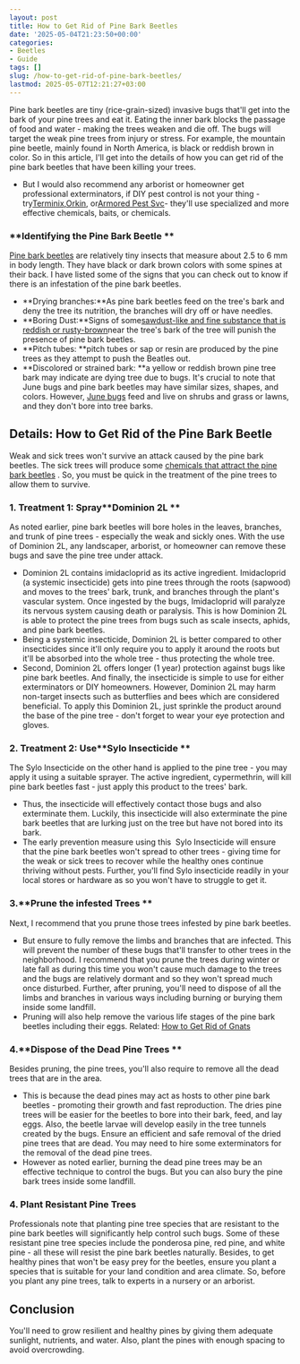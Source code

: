 ```yaml
---
layout: post
title: How to Get Rid of Pine Bark Beetles
date: '2025-05-04T21:23:50+00:00'
categories:
- Beetles
- Guide
tags: []
slug: /how-to-get-rid-of-pine-bark-beetles/
lastmod: 2025-05-07T12:21:27+03:00
---
```


Pine bark beetles are tiny (rice-grain-sized) invasive bugs that'll get into the bark of your pine trees and eat it. Eating the inner bark blocks the passage of food and water - making the trees weaken and die off.
The bugs will target the weak pine trees from injury or stress.
For example, the mountain pine beetle, mainly found in North America, is black or reddish brown in color.
So in this article, I'll get into the details of how you can get rid of the pine bark beetles that have been killing your trees.
- But I would also recommend any arborist or homeowner get professional exterminators, if DIY pest control is not your thing - try[Terminix](https://pestpolicy.com/orkin-pest-control-review/),[Orkin](https://pestpolicy.com/terminix-review/), or[Armored Pest Svc](https://pestpolicy.com/armored-pest-svc-review/)- they'll use specialized and more effective chemicals, baits, or chemicals.
### **Identifying the Pine Bark Beetle **
[Pine bark beetles](https://ipm.ucanr.edu/legacy_assets/pdf/pestnotes/pnbarkbeetles.pdf)
are relatively tiny insects that measure about 2.5 to 6 mm in body length. They have black or dark brown colors with some spines at their back.
I have listed some of the signs that you can check out to know if there is an infestation of the pine bark beetles.
- **Drying branches:**As pine bark beetles feed on the tree's bark and deny the tree its nutrition, the branches will dry off or have needles.
- **Boring Dust:**Signs of some[sawdust-like and fine substance that is reddish or rusty-brown](https://www.fs.usda.gov/detail/r3/forest-grasslandhealth/insects-diseases/?cid=stelprdb5228465)near the tree's bark of the tree will punish the presence of pine bark beetles.
- **Pitch tubes: **pitch tubes or sap or resin are produced by the pine trees as they attempt to push the Beatles out.
- **Discolored or strained bark: **a yellow or reddish brown pine tree bark may indicate are dying tree due to bugs.
It's crucial to note that June bugs and pine bark beetles may have similar sizes, shapes, and colors. However,
[June bugs](https://pestpolicy.com/how-to-identify-and-get-rid-of-june-bugs/)
feed and live on shrubs and grass or lawns, and they don't bore into tree barks.
## Details: How to Get Rid of the Pine Bark Beetle
Weak and sick trees won't survive an attack caused by the pine bark beetles. The sick trees will produce some
[chemicals that attract the pine bark beetles](https://henderson.ces.ncsu.edu/2020/05/pest-alert-pine-bark-beetles/)
. So, you must be quick in the treatment of the pine trees to allow them to survive.
### 1. Treatment 1: Spray**Dominion 2L **
As noted earlier, pine bark beetles will bore holes in the leaves, branches, and trunk of pine trees - especially the weak and sickly ones. With the use of Dominion 2L, any landscaper, arborist, or homeowner can remove these bugs and save the pine tree under attack.
- Dominion 2L contains imidacloprid as its active ingredient. Imidacloprid (a systemic insecticide) gets into pine trees through the roots (sapwood) and moves to the trees' bark, trunk, and branches through the plant's vascular system.
Once ingested by the bugs, Imidacloprid will paralyze its nervous system causing death or paralysis. This is how Dominion 2L is able to protect the pine trees from bugs such as scale insects, aphids, and pine bark beetles.
- Being a systemic insecticide, Dominion 2L is better compared to other insecticides since it'll only require you to apply it around the roots but it'll be absorbed into the whole tree - thus protecting the whole tree.
- Second, Dominion 2L offers longer (1 year) protection against bugs like pine bark beetles. And finally, the insecticide is simple to use for either exterminators or DIY homeowners.
However, Dominion 2L may harm non-target insects such as butterflies and bees which are considered beneficial.
To apply this Dominion 2L, just sprinkle the product around the base of the pine tree - don't forget to wear your eye protection and gloves.
### 2. Treatment 2: Use**Sylo Insecticide **
The Sylo Insecticide on the other hand is applied to the pine tree - you may apply it using a suitable sprayer. The active ingredient, cypermethrin, will kill pine bark beetles fast - just apply this product to the trees' bark.
- Thus, the insecticide will effectively contact those bugs and also exterminate them. Luckily, this insecticide will also exterminate the pine bark beetles that are lurking just on the tree but have not bored into its bark.
- The early prevention measure using this  Sylo Insecticide will ensure that the pine bark beetles won't spread to other trees - giving time for the weak or sick trees to recover while the healthy ones continue thriving without pests.
Further, you'll find Sylo insecticide readily in your local stores or hardware as so you won't have to struggle to get it.
### 3.**Prune the infested Trees **
Next, I recommend that you prune those trees infested by pine bark beetles.
- But ensure to fully remove the limbs and branches that are infected. This will prevent the number of these bugs that'll transfer to other trees in the neighborhood.
I recommend that you prune the trees during winter or late fall as during this time you won't cause much damage to the trees and the bugs are relatively dormant and so they won't spread much once disturbed.
Further, after pruning, you'll need to dispose of all the limbs and branches in various ways including burning or burying them inside some landfill.
- Pruning will also help remove the various life stages of the pine bark beetles including their eggs.
Related:
[How to Get Rid of Gnats](https://pestpolicy.com/how-to-get-rid-of-gnats/)
### 4.**Dispose of the Dead Pine Trees **
Besides pruning, the pine trees, you'll also require to remove all the dead trees that are in the area.
- This is because the dead pines may act as hosts to other pine bark beetles - promoting their growth and fast reproduction.
The dries pine trees will be easier for the beetles to bore into their bark, feed, and lay eggs. Also, the beetle larvae will develop easily in the tree tunnels created by the bugs.
Ensure an efficient and safe removal of the dried pine trees that are dead. You may need to hire some exterminators for the removal of the dead pine trees.
- However as noted earlier, burning the dead pine trees may be an effective technique to control the bugs. But you can also bury the pine bark trees inside some landfill.
### 4. Plant Resistant Pine Trees
Professionals note that planting pine tree species that are resistant to the pine bark beetles will significantly help control such bugs.
Some of these resistant pine tree species include the ponderosa pine, red pine, and white pine - all these will resist the pine bark beetles naturally.
Besides, to get healthy pines that won't be easy prey for the beetles, ensure you plant a species that is suitable for your land condition and area climate.
So, before you plant any pine trees, talk to experts in a nursery or an arborist.
## Conclusion
You'll need to grow resilient and healthy pines by giving them adequate sunlight, nutrients, and water. Also, plant the pines with enough spacing to avoid overcrowding.
